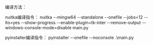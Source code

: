 编译方法：

nuitka编译指令：
nuitka --mingw64 --standalone --onefile --jobs=12 --lto=yes --show-progress --enable-plugin=tk-inter --remove-output --windows-console-mode=disable main.py

pyinstaller编译指令：
pyinstaller --onefile --noconsole .\main.py
